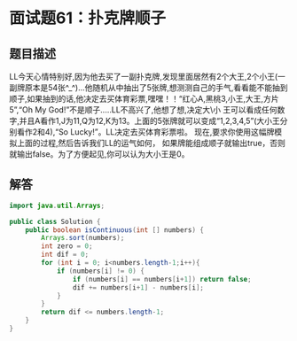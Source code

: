 # 面试题61：扑克牌顺子

## 题目描述

LL今天心情特别好,因为他去买了一副扑克牌,发现里面居然有2个大王,2个小王(一副牌原本是54张^_^)...他随机从中抽出了5张牌,想测测自己的手气,看看能不能抽到顺子,如果抽到的话,他决定去买体育彩票,嘿嘿！！“红心A,黑桃3,小王,大王,方片5”,“Oh My God!”不是顺子.....LL不高兴了,他想了想,决定大\小 王可以看成任何数字,并且A看作1,J为11,Q为12,K为13。上面的5张牌就可以变成“1,2,3,4,5”(大小王分别看作2和4),“So Lucky!”。LL决定去买体育彩票啦。 现在,要求你使用这幅牌模拟上面的过程,然后告诉我们LL的运气如何， 如果牌能组成顺子就输出true，否则就输出false。为了方便起见,你可以认为大小王是0。

## 解答

~~~java
import java.util.Arrays;

public class Solution {
    public boolean isContinuous(int [] numbers) {
        Arrays.sort(numbers);
        int zero = 0;
        int dif = 0;
        for (int i = 0; i<numbers.length-1;i++){
            if (numbers[i] != 0) {
                if (numbers[i] == numbers[i+1]) return false;
                dif += numbers[i+1] - numbers[i];
            }
        }
        return dif <= numbers.length-1;
    }
}
~~~

